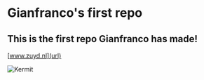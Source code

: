 # Gianfranco's first repo
## This is the first repo Gianfranco has made!

[www.zuyd.nl](url)

![Kermit](https://github.com/Gianfranco1512978/my-first-repo/assets/152598847/f9e2b09e-cda0-4d99-b972-dd7f69ed50b1)
